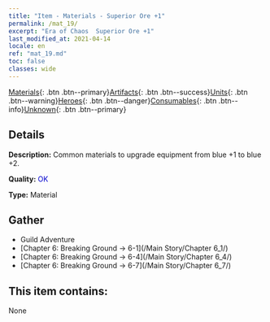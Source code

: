 ```yaml
---
title: "Item - Materials - Superior Ore +1"
permalink: /mat_19/
excerpt: "Era of Chaos  Superior Ore +1"
last_modified_at: 2021-04-14
locale: en
ref: "mat_19.md"
toc: false
classes: wide
---
```

 [Materials](/Items/){: .btn .btn--primary}[Artifacts](/Items/Artifacts/){: .btn .btn--success}[Units](/Items/Units/){: .btn .btn--warning}[Heroes](/Items/Heroes/){: .btn .btn--danger}[Consumables](/Items/Consumables/){: .btn .btn--info}[Unknown](/Items/Unknown/){: .btn .btn--primary}

## Details
 **Description:** Common materials to upgrade equipment from blue +1 to blue +2.

 **Quality:** <span style="color: #0000CD">OK</span>

 **Type:** Material

## Gather

*    Guild Adventure 
*    [Chapter 6: Breaking Ground -> 6-1](/Main Story/Chapter 6_1/) 
*    [Chapter 6: Breaking Ground -> 6-4](/Main Story/Chapter 6_4/) 
*    [Chapter 6: Breaking Ground -> 6-7](/Main Story/Chapter 6_7/) 

## This item contains:

  None

